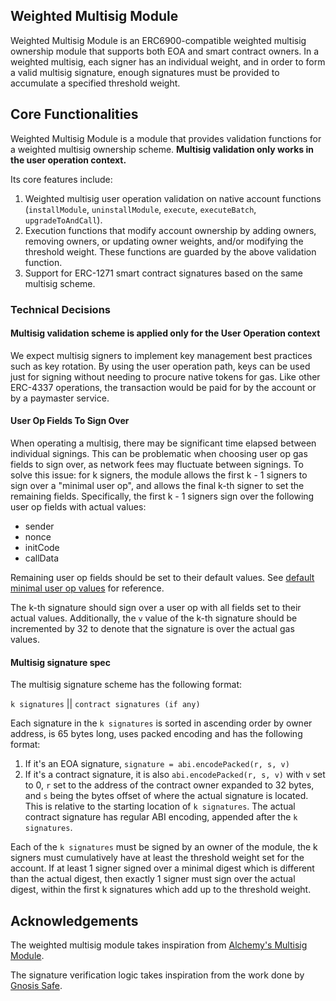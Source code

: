## Weighted Multisig Module

Weighted Multisig Module is an ERC6900-compatible weighted multisig ownership module that supports both EOA and smart contract owners. In a weighted multisig, each signer has an individual weight, and in order to form a valid multisig signature, enough signatures must be provided to accumulate a specified threshold weight.

## Core Functionalities

Weighted Multisig Module is a module that provides validation functions for a weighted multisig ownership scheme. **Multisig validation only works in the user operation context.**

Its core features include:
1. Weighted multisig user operation validation on native account functions (`installModule`, `uninstallModule`, `execute`, `executeBatch`, `upgradeToAndCall`).
2. Execution functions that modify account ownership by adding owners, removing owners, or updating owner weights, and/or modifying the threshold weight. These functions are guarded by the above validation function.
3. Support for ERC-1271 smart contract signatures based on the same multisig scheme.

### Technical Decisions

#### Multisig validation scheme is applied only for the User Operation context
We expect multisig signers to implement key management best practices such as key rotation. By using the user operation path, keys can be used just for signing without needing to procure native tokens for gas. Like other ERC-4337 operations, the transaction would be paid for by the account or by a paymaster service.

#### User Op Fields To Sign Over
When operating a multisig, there may be significant time elapsed between individual signings. This can be problematic when choosing user op gas fields to sign over, as network fees may fluctuate between signings. To solve this issue: for k signers, the module allows the first k - 1 signers to sign over a "minimal user op", and allows the final k-th signer to set the remaining fields. Specifically, the first k - 1 signers sign over the following user op fields with actual values:
- sender
- nonce
- initCode
- callData

Remaining user op fields should be set to their default values. See [default minimal user op values](https://github.com/circlefin/smart-wallet-contracts/blob/57e1588729694d3d4b09e6d4b590713e04192093/src/msca/6900/v0.8/modules/v1_0_0/multisig/BaseMultisigModule.sol#L94-L123) for reference.

The k-th signature should sign over a user op with all fields set to their actual values. Additionally, the `v` value of the k-th signature should be incremented by 32 to denote that the signature is over the actual gas values.

#### Multisig signature spec
The multisig signature scheme has the following format:

`k signatures` || `contract signatures (if any)`

Each signature in the `k signatures` is sorted in ascending order by owner address, is 65 bytes long, uses packed encoding and has the following format:
1. If it's an EOA signature, `signature = abi.encodePacked(r, s, v)`
2. If it's a contract signature, it is also `abi.encodePacked(r, s, v)` with `v` set to 0, `r` set to the address of the contract owner expanded to 32 bytes, and `s` being the bytes offset of where the actual signature is located. This is relative to the starting location of `k signatures`. The actual contract signature has regular ABI encoding, appended after the `k signatures`.

Each of the `k signatures` must be signed by an owner of the module, the k signers must cumulatively have at least the threshold weight set for the account. If at least 1 signer signed over a minimal digest which is different than the actual digest, then exactly 1 signer must sign over the actual digest, within the first k signatures which add up to the threshold weight.

## Acknowledgements

The weighted multisig module takes inspiration from [Alchemy's Multisig Module](https://github.com/alchemyplatform/multisig-module).

The signature verification logic takes inspiration from the work done by [Gnosis Safe](https://github.com/safe-global/safe-smart-account).

